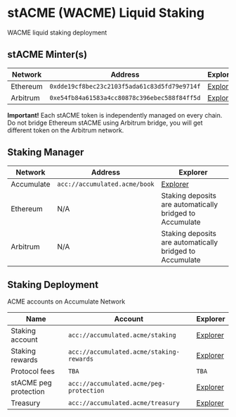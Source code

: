 # stACME (WACME) Liquid Staking
WACME liquid staking deployment

## stACME Minter(s)

| Network | Address | Explorer |
| -- | -- | -- |
| Ethereum | `0xdde19cf8bec23c2103f5ada61c83d5fd79e9714f` | [Explorer](https://etherscan.io/address/0xdde19cf8bec23c2103f5ada61c83d5fd79e9714f) |
| Arbitrum | `0xe54fb84a61583a4cc80878c396ebec588f84ff5d` | [Explorer](https://arbiscan.io/address/0xe54fb84a61583a4cc80878c396ebec588f84ff5d) |

**Important!** Each stACME token is independently managed on every chain. Do not bridge Ethereum stACME using Arbitrum bridge, you will get different token on the Arbitrum network.

## Staking Manager
| Network | Address | Explorer |
| -- | -- | -- |
| Accumulate | `acc://accumulated.acme/book` | [Explorer](https://explorer.accumulatenetwork.io/acc/accumulated.acme/book) |
| Ethereum | N/A | Staking deposits are automatically bridged to Accumulate |
| Arbitrum | N/A | Staking deposits are automatically bridged to Accumulate |

## Staking Deployment
ACME accounts on Accumulate Network

| Name | Account | Explorer |
| -- | -- | -- |
| Staking account | `acc://accumulated.acme/staking` | [Explorer](https://explorer.accumulatenetwork.io/acc/accumulated.acme/staking) |
| Staking rewards | `acc://accumulated.acme/staking-rewards` | [Explorer](https://explorer.accumulatenetwork.io/acc/accumulated.acme/staking-rewards) |
| Protocol fees | `TBA` | `TBA` |
| stACME peg protection | `acc://accumulated.acme/peg-protection` | [Explorer](https://explorer.accumulatenetwork.io/acc/accumulated.acme/peg-protection) |
| Treasury | `acc://accumulated.acme/treasury` | [Explorer](https://explorer.accumulatenetwork.io/acc/accumulated.acme/treasury) |

